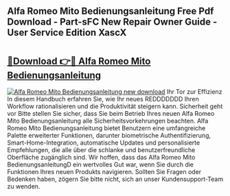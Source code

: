 ## Alfa Romeo Mito Bedienungsanleitung Free Pdf Download - Part-sFC New Repair Owner Guide - User Service Edition XascX

# <h2><a href="http://df0h1f.blite.top/?on=Alfa+Romeo+Mito+Bedienungsanleitung">🔗Download 👉🔴 Alfa Romeo Mito Bedienungsanleitung</a></h2>

[![Alfa Romeo Mito Bedienungsanleitung new download](https://i.imgur.com/lujVjoI.png)](http://df0h1f.blite.top/?on=Alfa+Romeo+Mito+Bedienungsanleitung)
Ihr Tor zur Effizienz In diesem Handbuch erfahren Sie, wie Ihr neues REDDDDDDD Ihren Workflow rationalisieren und die Produktivität steigern kann. Sicherheit geht vor Bitte stellen Sie sicher, dass Sie beim Betrieb Ihres neuen Alfa Romeo Mito Bedienungsanleitung alle Sicherheitsvorkehrungen beachten. Alfa Romeo Mito Bedienungsanleitung bietet Benutzern eine umfangreiche Palette erweiterter Funktionen, darunter biometrische Authentifizierung, Smart-Home-Integration, automatische Updates und personalisierte Empfehlungen, die alle über die schlanke und benutzerfreundliche Oberfläche zugänglich sind. Wir hoffen, dass das Alfa Romeo Mito BedienungsanleitungD ein wertvolles Gut war, wenn Sie durch die Funktionen Ihres neuen Produkts navigieren. Sollten Sie Fragen oder Bedenken haben, zögern Sie bitte nicht, sich an unser Kundensupport-Team zu wenden.

